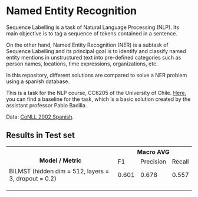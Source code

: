 # Named Entity Recognition


Sequence Labelling is a task of Natural Language Processing (NLP). Its main objective is to tag a sequence of tokens contained in a sentence.

On the other hand, Named Entity Recognition (NER) is a subtask of Sequence Labelling and its principal goal is to identify and classify named entity mentions in unstructured text into pre-defined categories such as person names, locations, time expressions, organizations, etc.

In this repository, different solutions are compared to solve a NER problem using a spanish database.

This is a task for the NLP course, CC6205 of the University of Chile. [Here](https://github.com/iazt/named-entity-recognition/blob/master/baseline.ipynb), you can find a baseline for the task, which is a basic solution created by the assistant professor Pablo Badilla. 

Data: [CoNLL 2002 Spanish](https://www.clips.uantwerpen.be/conll2002/ner/).



## Results in Test set

<table class="tg">
  <tr>
    <th class="tg-baqh" rowspan="2"><br>Model / Metric</th>
    <th class="tg-baqh" colspan="3">Macro AVG</th>
  </tr>
  <tr>
    <td class="tg-c3ow">F1 </td>
    <td class="tg-c3ow">Precision</td>
    <td class="tg-c3ow">Recall</td>
  </tr>
  <tr>
    <td class="tg-c3ow">BILMST (hidden dim = 512, layers = 3, dropout = 0.2)</td>
    <td class="tg-c3ow">0.601</td>
    <td class="tg-c3ow">0.678</td>
    <td class="tg-c3ow">0.557</td>
  </tr>
  <tr>
    <td class="tg-c3ow"></td>
    <td class="tg-c3ow"></td>
    <td class="tg-c3ow"></td>
    <td class="tg-c3ow"></td>
  </tr>
  <tr>
    <td class="tg-c3ow"></td>
    <td class="tg-c3ow"></td>
    <td class="tg-c3ow"></td>
    <td class="tg-c3ow"></td>
  </tr>
  <tr>
    <td class="tg-c3ow"></td>
    <td class="tg-c3ow"></td>
    <td class="tg-c3ow"></td>
    <td class="tg-c3ow"></td>
  </tr>
</table>
